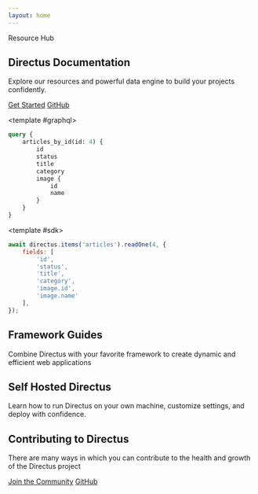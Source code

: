 ```yaml
---
layout: home
---
```


<script setup>
  import Footer from "./.vitepress/components/home/Footer.vue"
  import SelfHosting from "./.vitepress/components/home/SelfHosting.vue"
  import Article from "./.vitepress/components/home/Article.vue"
  import Github from "./.vitepress/components/home/icons/Github.vue"
  import Divider from "./.vitepress/components/Divider.vue"
  import SnippetToggler from "./.vitepress/components/SnippetToggler.vue"
  import Pattern from "./.vitepress/components/Pattern.vue"
  import { data as articles } from "./index.data.js"
</script>

<section class="hero padding-box">
  <div class="section-container flex">
    <div class="hero-content section-padding--hero">
      <p class="hero-badge">Resource Hub</p>
      <h1 class="m-20">Directus Documentation</h1>
      <p class="m-20">
       Explore our resources and powerful data engine to build your projects confidently.
      </p>
      <div class="hero-buttons">
        <a class="primary-btn" href="/getting-started/quickstart">Get Started</a>
        <a class="secondary-btn inline-flex"
        href="https://github.com/directus/directus/" target="_blank">GitHub<Github style="margin-left: 6px;"/></a
        >
      </div>
    </div>
    <div class="hero-toggler">

<SnippetToggler :choices="['REST', 'GraphQL', 'SDK']" label="API">
<template #rest>

```js
GET /items/products/4?
	fields[]=id,status,title,category,image.id,image.name
```

</template>

<template #graphql>

```graphql
query {
	articles_by_id(id: 4) {
		id
		status
		title
		category
		image {
			id
			name
		}
	}
}
```

</template>

<template #sdk>

```js
await directus.items('articles').readOne(4, {
	fields: [
		'id',
		'status',
		'title',
		'category',
		'image.id',
		'image.name'
	],
});
```

</template>
</SnippetToggler>
  </div>
  <div class="hero-pattern">
    <Pattern />
  </div>

</div>
</section>

<div class="padding-box">
	<section class="section-container section-padding--lg">
	<Tabs class="white-bg" :tabs="['Developer Reference', 'User Guide']">
		<template #developer-reference>
		<Card
			title="Database APIs"
			text="Use our dynamic REST and GraphQL APIs to access and efficiently manage your data."
			url="/reference/introduction"
			icon="api"
			/>
		<Card
			title="Data Model"
			text="Structure and organize items in your collection, while also establishing relationships between them."
			url="/app/data-model"
			icon="database"
			/>
			<Card
			title="Authentication"
			text="Use our powerful and simple authentication features in your own applications."
			url="/reference/authentication"
			icon="lock"
			/>
			<Card
			title="Extensions"
			text="Build, modify or expand any feature needed for your project with our flexible extensions."
			url="/extensions/introduction"
			icon="extension"
			/>
			<Card
			title="Realtime"
			text="Access real-time data in your project with WebSockets, backed by your database."
			url="/guides/real-time/getting-started/"
			icon="bolt"
			/>
			<Card
			title="Flows"
			text="Create custom, event-driven data processing and task automation workflows."
			url="/app/flows"
			icon="flowsheet"
			/>
		</template>
		<template #user-guide>
			<Card
			title="Content Module"
			text="Empower your entire team to interact with and manage items in your collection."
			url="/user-guide/content-module/content"
			icon="deployed_code"
			/>
			<Card
			title="User Management"
			text="Learn about adding users, granular roles, and access permissions to your projects."
			url="/user-guide/user-management/users-roles-permissions"
			icon="group"
			/>
			<Card
			title="File Storage"
			text="Store and retrieve files, use storage adapters, and learn about media transformations."
			url="/user-guide/file-library/files"
			icon="folder_copy"
			/>
			<Card
			title="Insights Dashboard"
			text="Build custom analytics dashboards directly from your data to gain meaningful business insights. "
			url="/user-guide/insights/dashboards"
			icon="insights"
			/>
			<Card
			title="Translation"
			text="Easily manage multilingual content, making your projects accessible and user-friendly for a global audience."
			url="/user-guide/content-module/translation-strings"
			icon="g_translate"
			/>
			<Card
			title="Directus Cloud"
			text="Explore key aspects of Directus Cloud including the dashboard, projects, and members."
			url="/user-guide/cloud/overview"
			icon="cloud"
			/>
		</template>
	</Tabs>
	</section>
</div>

<section class="gray-bg padding-box">
  <div class="section-container section-padding--md">
    <div class="header centered-text vp-doc">
      <h2>Framework Guides</h2>
      <p class="m-20 text-muted">
   Combine Directus with your favorite framework to create dynamic and efficient web applications
      </p>
    </div>
    <div class="grid-3">
      <Article title="Build a Static Website with Nuxt.js" tag="Nuxt.js" desc="Learn how to build a website using Directus as a CMS and Nuxt 3." img="/assets/nuxt-guide.png" url='/guides/headless-cms/build-static-website/nuxt-3' />
      <Article title="Set up Live Preview in a Next.js project" tag="Next.js" desc="By adding a preview URL, you can instantly see live changes made to your collection." img="/assets/next-guide1.png" url='/guides/headless-cms/live-preview/nextjs' />
      <Article title="Build a Multi-User Chat With React.js" tag="React.js" desc="Deep dive into how to use Directus websockets to build an interactive chat application." img="/assets/react-guide.png" url='/guides/real-time/chat/react' />
    </div>
  </div>
</section>

<section class="section-padding--md padding-box">
  <div class="section-container flex">
    <div class="header vp-doc max-width">
      <h2 class="sh-heading">Self Hosted <span style="white-space:nowrap;">Directus</span></h2>
      <p class="m-20 text-muted">
       Learn how to run Directus on your own machine, customize settings, and deploy with confidence.
      </p>
    </div>
    <div class="grid-2 m-20">
      <SelfHosting class="m-20" title="Get Started with Docker" desc="Get up and running with our Docker Guide." img="/assets/docker.png" url='/self-hosted/docker-guide' />
      <SelfHosting class="m-20" title="Config Options" desc="A reference of all possible settings in your project." img="/assets/config-options.png" url='/self-hosted/config-options' />
    </div>
  </div>
</section>

<div class="padding-box">
	<div class="section-container">
		<Divider />
	</div>
</div>

<div class="padding-box">
<section class="section-container section-padding--md">
  <div class="header centered-text vp-doc">
    <h2>Contributing to Directus</h2>
    <p class="m-20 text-muted">
     There are many ways in which you can contribute to the health and growth of the Directus project
    </p>
    <div>
      <a class="outline-btn" href="https://discord.com/invite/directus" target="_blank" rel="noreferrer noopener">Join the Community</a>
      <a class="secondary-btn inline-flex " href="https://github.com/directus/directus/" target="_blank" rel="noreferrer noopener">GitHub<Github style="margin-left: 6px;"/></a
        >
    </div>

  </div>
  <div class="grid-3">
   <Card
    h="3"
    title="Request a Feature"
    text="Propose new features to improve Directus. Find out how we use GitHub Discussions to organize requests."
    url="/contributing/feature-request-process"
    icon="post_add"
    />
    <Card
    h="3"
    title="Contribute via Code"
    text="Make a significant impact with code contributions. Read our Pull Request process and find out about our CLA."
    url="/contributing/introduction"
    icon="code"
    />
    <Card
    h="3"
    title="Sponsorship & Advocacy"
    text="Sponsor our project, increase its visibility and find out how to share the word with others!"
    url="/contributing/sponsor"
    icon="handshake"
    />

  </div>
</section>
</div>

<Footer />

<style scoped>
	@import './home.css';
</style>
